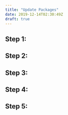 ```yaml
---
title: "Update Packages"
date: 2019-12-14T02:30:49Z
draft: true
---
```


## Step 1:

## Step 2:

## Step 3:

## Step 4:

## Step 5: